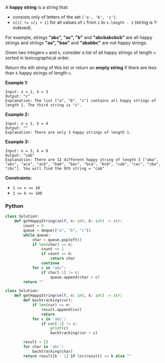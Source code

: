 A  **happy string**  is a string that:

- consists only of letters of the set  `['a', 'b', 'c']`.
- `s[i] != s[i + 1]`  for all values of  `i`  from  `1`  to  `s.length - 1`  (string is 1-indexed).

For example, strings  **"abc", "ac", "b"**  and  **"abcbabcbcb"**  are all happy strings and strings  **"aa", "baa"**
and  **"ababbc"**  are not happy strings.

Given two integers  `n`  and  `k`, consider a list of all happy strings of length  `n`  sorted in lexicographical order.

Return  _the kth string_  of this list or return an  **empty string**  if there are less than  `k`  happy strings of
length  `n`.

**Example 1:**

```
Input: n = 1, k = 3
Output: "c"
Explanation: The list ["a", "b", "c"] contains all happy strings of length 1. The third string is "c".
```

**Example 2:**

```
Input: n = 1, k = 4
Output: ""
Explanation: There are only 3 happy strings of length 1.
```

**Example 3:**

```
Input: n = 3, k = 9
Output: "cab"
Explanation: There are 12 different happy string of length 3 ["aba", "abc", "aca", "acb", "bab", "bac", "bca", "bcb", "cab", "cac", "cba", "cbc"]. You will find the 9th string = "cab"
```

**Constraints:**

- `1 <= n <= 10`
- `1 <= k <= 100`

### Python

```python
class Solution:
    def getHappyString(self, n: int, k: int) -> str:
        count = 0
        queue = deque(["a", "b", "c"])
        while queue:
            char = queue.popleft()
            if len(char) == n:
                count += 1
                if count == k:
                    return char
                continue
            for c in "abc":
                if char[-1] != c:
                    queue.append(char + c)
        return ""
```

```python
class Solution:
    def getHappyString(self, n: int, k: int) -> str:
        def backtracking(cur):
            if len(cur) == n:
                result.append(cur)
                return
            for c in 'abc':
                if cur[-1] != c:
                    print(c)
                    backtracking(cur + c)

        result = []
        for char in 'abc':
            backtracking(char)
        return result[k - 1] if len(result) >= k else ""
```